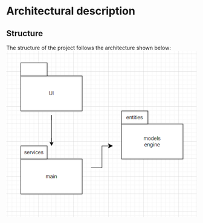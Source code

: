 # Architectural description
## Structure
The structure of the project follows the architecture shown below:
![Diagram](./pictures/architecture.png)